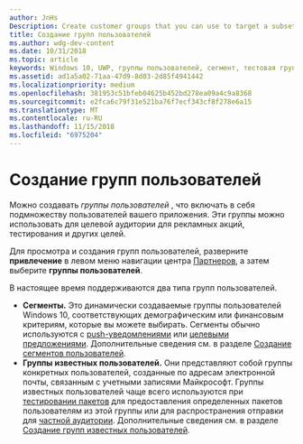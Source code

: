 ```yaml
---
author: JnHs
Description: Create customer groups that you can use to target a subset of your app's customer base for promotions, testing, or other purposes.
title: Создание групп пользователей
ms.author: wdg-dev-content
ms.date: 10/31/2018
ms.topic: article
keywords: Windows 10, UWP, группы пользователей, сегмент, тестовая группа, группы известных пользователей
ms.assetid: ad1a5a02-71aa-47d9-8d03-2d85f4941442
ms.localizationpriority: medium
ms.openlocfilehash: 381953c51bfeb04625b452bd278ea09a4c9a8368
ms.sourcegitcommit: e2fca6c79f31e521ba76f7ecf343cf8f278e6a15
ms.translationtype: MT
ms.contentlocale: ru-RU
ms.lasthandoff: 11/15/2018
ms.locfileid: "6975204"
---
```

# <a name="create-customer-groups"></a>Создание групп пользователей

Можно создавать *группы пользователей* , что включать в себя подмножеству пользователей вашего приложения. Эти группы можно использовать для целевой аудитории для рекламных акций, тестирования и других целей.

Для просмотра и создания групп пользователей, разверните **привлечение** в левом меню навигации центра [Партнеров](https://partner.microsoft.com/dashboard), а затем выберите **группы пользователей**.

В настоящее время поддерживаются два типа групп пользователей.

- **Сегменты.** Это динамически создаваемые группы пользователей Windows 10, соответствующих демографическим или финансовым критериям, которые вы можете выбирать. Сегменты обычно используются с [push-уведомлениями](send-push-notifications-to-your-apps-customers.md) или [целевыми предложениями](use-targeted-offers-to-maximize-engagement-and-conversions.md). Дополнительные сведения см. в разделе [Создание сегментов пользователей](create-customer-segments.md).
- **Группы известных пользователей.** Они представляют собой группы конкретных пользователей, созданные по адресам электронной почты, связанным с учетными записями Майкрософт. Группы известных пользователей чаще всего используются при [тестировании пакетов](package-flights.md) для предоставления определенных пакетов пользователям из этой группы или для распространения отправки для [частной аудитории](choose-visibility-options.md#audience). Дополнительные сведения см. в разделе [Создание групп известных пользователей](create-known-user-groups.md).
